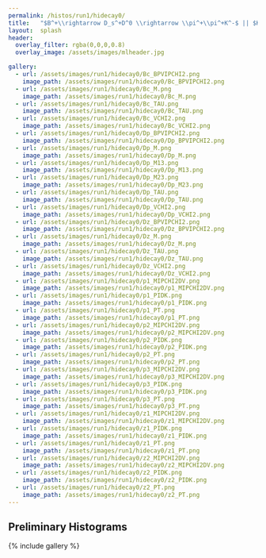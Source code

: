 ```yaml
---
permalink: /histos/run1/hidecay0/
title:   "$B^+\\rightarrow D_s^+D^0 \\rightarrow \\pi^+\\pi^+K^-$ || $K^+\\pi^-$"
layout:  splash
header:
  overlay_filter: rgba(0,0,0,0.8)
  overlay_image: /assets/images/mlheader.jpg

gallery:
  - url: /assets/images/run1/hidecay0/Bc_BPVIPCHI2.png
    image_path: /assets/images/run1/hidecay0/Bc_BPVIPCHI2.png
  - url: /assets/images/run1/hidecay0/Bc_M.png
    image_path: /assets/images/run1/hidecay0/Bc_M.png
  - url: /assets/images/run1/hidecay0/Bc_TAU.png
    image_path: /assets/images/run1/hidecay0/Bc_TAU.png
  - url: /assets/images/run1/hidecay0/Bc_VCHI2.png
    image_path: /assets/images/run1/hidecay0/Bc_VCHI2.png
  - url: /assets/images/run1/hidecay0/Dp_BPVIPCHI2.png
    image_path: /assets/images/run1/hidecay0/Dp_BPVIPCHI2.png
  - url: /assets/images/run1/hidecay0/Dp_M.png
    image_path: /assets/images/run1/hidecay0/Dp_M.png
  - url: /assets/images/run1/hidecay0/Dp_M13.png
    image_path: /assets/images/run1/hidecay0/Dp_M13.png
  - url: /assets/images/run1/hidecay0/Dp_M23.png
    image_path: /assets/images/run1/hidecay0/Dp_M23.png
  - url: /assets/images/run1/hidecay0/Dp_TAU.png
    image_path: /assets/images/run1/hidecay0/Dp_TAU.png
  - url: /assets/images/run1/hidecay0/Dp_VCHI2.png
    image_path: /assets/images/run1/hidecay0/Dp_VCHI2.png
  - url: /assets/images/run1/hidecay0/Dz_BPVIPCHI2.png
    image_path: /assets/images/run1/hidecay0/Dz_BPVIPCHI2.png
  - url: /assets/images/run1/hidecay0/Dz_M.png
    image_path: /assets/images/run1/hidecay0/Dz_M.png
  - url: /assets/images/run1/hidecay0/Dz_TAU.png
    image_path: /assets/images/run1/hidecay0/Dz_TAU.png
  - url: /assets/images/run1/hidecay0/Dz_VCHI2.png
    image_path: /assets/images/run1/hidecay0/Dz_VCHI2.png
  - url: /assets/images/run1/hidecay0/p1_MIPCHI2DV.png
    image_path: /assets/images/run1/hidecay0/p1_MIPCHI2DV.png
  - url: /assets/images/run1/hidecay0/p1_PIDK.png
    image_path: /assets/images/run1/hidecay0/p1_PIDK.png
  - url: /assets/images/run1/hidecay0/p1_PT.png
    image_path: /assets/images/run1/hidecay0/p1_PT.png
  - url: /assets/images/run1/hidecay0/p2_MIPCHI2DV.png
    image_path: /assets/images/run1/hidecay0/p2_MIPCHI2DV.png
  - url: /assets/images/run1/hidecay0/p2_PIDK.png
    image_path: /assets/images/run1/hidecay0/p2_PIDK.png
  - url: /assets/images/run1/hidecay0/p2_PT.png
    image_path: /assets/images/run1/hidecay0/p2_PT.png
  - url: /assets/images/run1/hidecay0/p3_MIPCHI2DV.png
    image_path: /assets/images/run1/hidecay0/p3_MIPCHI2DV.png
  - url: /assets/images/run1/hidecay0/p3_PIDK.png
    image_path: /assets/images/run1/hidecay0/p3_PIDK.png
  - url: /assets/images/run1/hidecay0/p3_PT.png
    image_path: /assets/images/run1/hidecay0/p3_PT.png
  - url: /assets/images/run1/hidecay0/z1_MIPCHI2DV.png
    image_path: /assets/images/run1/hidecay0/z1_MIPCHI2DV.png
  - url: /assets/images/run1/hidecay0/z1_PIDK.png
    image_path: /assets/images/run1/hidecay0/z1_PIDK.png
  - url: /assets/images/run1/hidecay0/z1_PT.png
    image_path: /assets/images/run1/hidecay0/z1_PT.png
  - url: /assets/images/run1/hidecay0/z2_MIPCHI2DV.png
    image_path: /assets/images/run1/hidecay0/z2_MIPCHI2DV.png
  - url: /assets/images/run1/hidecay0/z2_PIDK.png
    image_path: /assets/images/run1/hidecay0/z2_PIDK.png
  - url: /assets/images/run1/hidecay0/z2_PT.png
    image_path: /assets/images/run1/hidecay0/z2_PT.png
---
```


## Preliminary Histograms
{% include gallery %}

